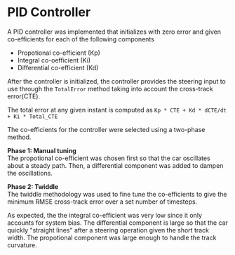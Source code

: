 # PID Controller

A PID controller was implemented that initializes with zero error and given co-efficients for each of the following components
- Propotional co-efficient (Kp)
- Integral co-oefficient (Ki)
- Differential co-efficient (Kd)

After the controller is initialized, the controller provides the steering input to use through the `TotalError` method taking into account the cross-track error(CTE).

The total error at any given instant is computed as 
```Kp * CTE + Kd * dCTE/dt + Ki * Total_CTE```

The co-efficients for the controller were selected using a two-phase method.

**Phase 1: Manual tuning**  
The propotional co-efficient was chosen first so that the car oscillates about a steady path. 
Then, a differential component was added to dampen the oscillations.

**Phase 2: Twiddle**  
The twiddle methodology was used to fine tune the co-efficients to give the minimum RMSE cross-track error over a set number of timesteps.

As expected, the the integral co-efficient was very low since it only accounts for system bias.
The differential component is large so that the car quickly "straight lines" after a steering operation given the short track width.
The propotional component was large enough to handle the track curvature.